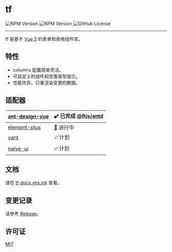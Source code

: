 # tf

![NPM Version](https://img.shields.io/npm/v/@ftjs/core?label=@ftjs/core)
![NPM Version](https://img.shields.io/npm/v/@ftjs/antd?label=@ftjs/antd)
![GitHub License](https://img.shields.io/github/license/yuhengshen/tf)

---

tf 是基于 [Vue 3](https://github.com/vuejs/core) 的表单和表格组件库。

## 特性

- columns 配置简单灵活。
- 可自定义的组件和完善类型提示。
- 性能优异，只重渲染变更的数据。

## 适配器

| [ant-design-vue](https://github.com/vueComponent/ant-design-vue) | ✔️ 已完成 [@ftjs/antd](/packages/@ftjs/antd/README.md) |
| :--------------------------------------------------------------- | :----------------------------------------------------- |
| [element-plus](https://github.com/element-plus/element-plus)     | 🚧 进行中                                              |
| [vant](https://github.com/youzan/vant)                           | 📈计划                                                 |
| [naive-ui](https://github.com/tusen-ai/naive-ui)                 | 📈计划                                                 |

## 文档

请在 [tf-docs.yhs.ink](https://tf-docs.yhs.ink) 查看。

## 变更记录

请参考 [Release](https://github.com/yuhengshen/tf/releases)。

## 许可证

[MIT](./LICENSE)
